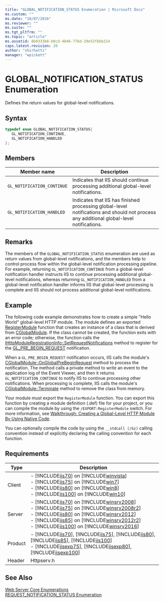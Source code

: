 ```yaml
---
title: "GLOBAL_NOTIFICATION_STATUS Enumeration | Microsoft Docs"
ms.custom: ""
ms.date: "10/07/2016"
ms.reviewer: ""
ms.suite: ""
ms.tgt_pltfrm: ""
ms.topic: "article"
ms.assetid: 8b0333b8-b0cd-4846-776d-29e52fbbb214
caps.latest.revision: 20
author: "shirhatti"
manager: "wpickett"
---
```

# GLOBAL_NOTIFICATION_STATUS Enumeration
Defines the return values for global-level notifications.  
  
## Syntax  
  
```cpp  
typedef enum GLOBAL_NOTIFICATION_STATUS{  
   GL_NOTIFICATION_CONTINUE,  
   GL_NOTIFICATION_HANDLED  
};  
```  
  
## Members  
  
|Member name|Description|  
|-----------------|-----------------|  
|`GL_NOTIFICATION_CONTINUE`|Indicates that IIS should continue processing additional global-level notifications.|  
|`GL_NOTIFICATION_HANDLED`|Indicates that IIS has finished processing global-level notifications and should not process any additional global-level notifications.|  
  
## Remarks  
 The members of the `GLOBAL_NOTIFICATION_STATUS` enumeration are used as return values from global-level notifications, and the members help to control process flow within the global-level notification processing pipeline. For example, returning `GL_NOTIFICATION_CONTINUE` from a global-level notification handler instructs IIS to continue processing additional global-level notifications, whereas returning `GL_NOTIFICATION_HANDLED` from a global-level notification handler informs IIS that global-level processing is complete and IIS should not process additional global-level notifications.  
  
## Example  
 The following code example demonstrates how to create a simple "Hello World" global-level HTTP module. The module defines an exported [RegisterModule](../../../webdevelopment-reference\native-code-api\webdev-native-api-reference/pfn-registermodule-function.md) function that creates an instance of a class that is derived from [CGlobalModule](../../../webdevelopment-reference\native-code-api\webdev-native-api-reference/chttpmodule-class.md). If the class cannot be created, the function exits with an error code; otherwise, the function calls the [IHttpModuleRegistrationInfo::SetRequestNotifications](../../../webdevelopment-reference\native-code-api\webdev-native-api-reference/ihttpmoduleregistrationinfo-setrequestnotifications-method.md) method to register for the [GL_PRE_BEGIN_REQUEST](../../../webdevelopment-reference\native-code-api\webdev-native-api-reference/request-processing-constants.md) notification.  
  
 When a `GL_PRE_BEGIN_REQUEST` notification occurs, IIS calls the module's [CGlobalModule::OnGlobalPreBeginRequest](../../../webdevelopment-reference\native-code-api\webdev-native-api-reference/cglobalmodule-onglobalprebeginrequest-method.md) method to process the notification. The method calls a private method to write an event to the application log of the Event Viewer, and then it returns `GL_NOTIFICATION_CONTINUE` to notify IIS to continue processing other notifications. When processing is complete, IIS calls the module's [CGlobalModule::Terminate](../../../webdevelopment-reference\native-code-api\webdev-native-api-reference/cglobalmodule-terminate-method.md) method to remove the class from memory.  
  
<!-- TODO: review snippet reference  [!CODE [CGlobalModuleHelloWorld#1](CGlobalModuleHelloWorld#1)]  -->  
  
 Your module must export the `RegisterModule` function. You can export this function by creating a module definition (.def) file for your project, or you can compile the module by using the `/EXPORT:RegisterModule` switch. For more information, see [Walkthrough: Creating a Global-Level HTTP Module By Using Native Code](../../../webdevelopment-reference\native-code-development-overview\native-code-dev-overview/walkthrough-creating-a-global-level-http-module-by-using-native-code.md).  
  
 You can optionally compile the code by using the `__stdcall (/Gz)` calling convention instead of explicitly declaring the calling convention for each function.  
  
## Requirements  
  
|Type|Description|  
|----------|-----------------|  
|Client|-   [!INCLUDE[iis70](../../../wmi-provider/includes/iis70-md.md)] on [!INCLUDE[winvista](../../../wmi-provider/includes/winvista-md.md)]<br />-   [!INCLUDE[iis75](../../../wmi-provider/includes/iis75-md.md)] on [!INCLUDE[win7](../../../wmi-provider/includes/win7-md.md)]<br />-   [!INCLUDE[iis80](../../../wmi-provider/includes/iis80-md.md)] on [!INCLUDE[win8](../../../wmi-provider/includes/win8-md.md)]<br />-   [!INCLUDE[iis100](../../../wmi-provider/includes/iis100-md.md)] on [!INCLUDE[win10](../../../wmi-provider/includes/win10-md.md)]|  
|Server|-   [!INCLUDE[iis70](../../../wmi-provider/includes/iis70-md.md)] on [!INCLUDE[winsrv2008](../../../wmi-provider/includes/winsrv2008-md.md)]<br />-   [!INCLUDE[iis75](../../../wmi-provider/includes/iis75-md.md)] on [!INCLUDE[winsrv2008r2](../../../wmi-provider/includes/winsrv2008r2-md.md)]<br />-   [!INCLUDE[iis80](../../../wmi-provider/includes/iis80-md.md)] on [!INCLUDE[winsrv2012](../../../wmi-provider/includes/winsrv2012-md.md)]<br />-   [!INCLUDE[iis85](../../../wmi-provider/includes/iis85-md.md)] on [!INCLUDE[winsrv2012r2](../../../wmi-provider/includes/winsrv2012r2-md.md)]<br />-   [!INCLUDE[iis100](../../../wmi-provider/includes/iis100-md.md)] on [!INCLUDE[winsrv2016](../../../wmi-provider/includes/winsrv2016-md.md)]|  
|Product|-   [!INCLUDE[iis70](../../../wmi-provider/includes/iis70-md.md)], [!INCLUDE[iis75](../../../wmi-provider/includes/iis75-md.md)], [!INCLUDE[iis80](../../../wmi-provider/includes/iis80-md.md)], [!INCLUDE[iis85](../../../wmi-provider/includes/iis85-md.md)], [!INCLUDE[iis100](../../../wmi-provider/includes/iis100-md.md)]<br />-   [!INCLUDE[iisexp75](../../../webdevelopment-reference\native-code-api\webdev-native-api-reference/includes/iisexp75-md.md)], [!INCLUDE[iisexp80](../../../webdevelopment-reference\native-code-api\webdev-native-api-reference/includes/iisexp80-md.md)], [!INCLUDE[iisexp100](../../../webdevelopment-reference\native-code-api\webdev-native-api-reference/includes/iisexp100-md.md)]|  
|Header|Httpserv.h|  
  
## See Also  
 [Web Server Core Enumerations](../../../webdevelopment-reference\native-code-api\webdev-native-api-reference/web-server-core-enumerations.md)   
 [REQUEST_NOTIFICATION_STATUS Enumeration](../../../webdevelopment-reference\native-code-api\webdev-native-api-reference/request-notification-status-enumeration.md)